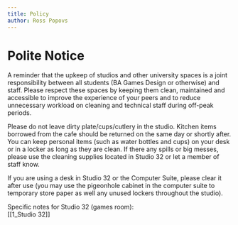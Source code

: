 ```yaml
---
title: Policy
author: Ross Popovs
---
```

# Polite Notice

A reminder that the upkeep of studios and other university spaces is a joint responsibility between all students (BA Games Design or otherwise) and staff. Please respect these spaces by keeping them clean, maintained and accessible to improve the experience of your peers and to reduce unnecessary workload on cleaning and technical staff during off-peak periods.

Please do not leave dirty plate/cups/cutlery in the studio. Kitchen items borrowed from the cafe should be returned on the same day or shortly after. You can keep personal items (such as water bottles and cups) on your desk or in a locker as long as they are clean. If there any spills or big messes, please use the cleaning supplies located in Studio 32 or let a member of staff know.

If you are using a desk in Studio 32 or the Computer Suite, please clear it after use (you may use the pigeonhole cabinet in the computer suite to temporary store paper as well any unused lockers throughout the studio).

Specific notes for Studio 32 (games room):  
[[1_Studio 32]]